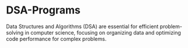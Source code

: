 # DSA-Programs
Data Structures and Algorithms (DSA) are essential for efficient problem-solving in computer science, focusing on organizing data and optimizing code performance for complex problems.
